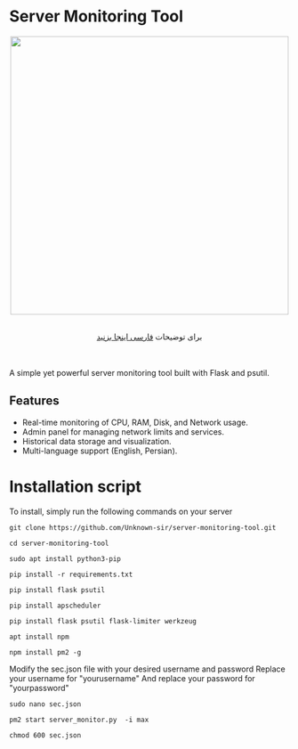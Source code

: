 # Server Monitoring Tool
<div align="center"><img src="https://uploadkon.ir/uploads/c83d11_25Screenshot-7.jpg" width="500"></div>
<div align="center"><br>

برای توضیحات <a href="https://github.com/Unknown-sir/server-monitoring-tool/blob/main/README-fa.md"> فارسی اینجا بزنید </a>
</div>
<br><br>
A simple yet powerful server monitoring tool built with Flask and psutil.

## Features
- Real-time monitoring of CPU, RAM, Disk, and Network usage.
- Admin panel for managing network limits and services.
- Historical data storage and visualization.
- Multi-language support (English, Persian).

# Installation script
To install, simply run the following commands on your server

```
git clone https://github.com/Unknown-sir/server-monitoring-tool.git
```
```
cd server-monitoring-tool
```
```
sudo apt install python3-pip
```
```
pip install -r requirements.txt
```
```
pip install flask psutil
```
```
pip install apscheduler
```
```
pip install flask psutil flask-limiter werkzeug
```
```
apt install npm
```
```
npm install pm2 -g
```
Modify the sec.json file with your desired username and password
Replace your username for "yourusername"
And replace your password for "yourpassword"
```
sudo nano sec.json
```
```
pm2 start server_monitor.py  -i max
```
```
chmod 600 sec.json
```

